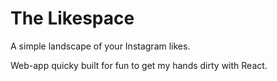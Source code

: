 # The Likespace

A simple landscape of your Instagram likes.

Web-app quicky built for fun to get my hands dirty with React.